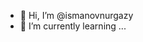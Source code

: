 - 👋 Hi, I’m @ismanovnurgazy
- 🌱 I’m currently learning ...


<!---
ismanovnurgazy/ismanovnurgazy is a ✨ special ✨ repository because its `README.md` (this file) appears on your GitHub profile.
You can click the Preview link to take a look at your changes.
--->
